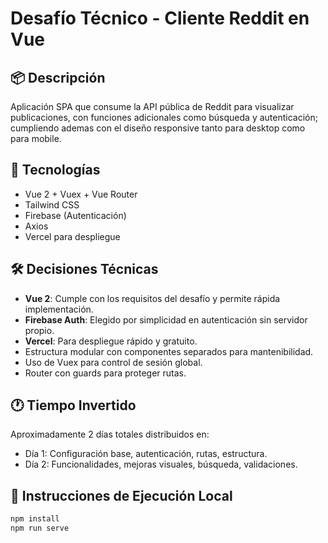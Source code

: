 # Desafío Técnico - Cliente Reddit en Vue

## 📦 Descripción
Aplicación SPA que consume la API pública de Reddit para visualizar publicaciones, con funciones adicionales como búsqueda y autenticación; cumpliendo ademas con el diseño responsive tanto para desktop como para mobile.

## 🚀 Tecnologías
- Vue 2 + Vuex + Vue Router
- Tailwind CSS
- Firebase (Autenticación)
- Axios
- Vercel para despliegue

## 🛠️ Decisiones Técnicas
- **Vue 2**: Cumple con los requisitos del desafío y permite rápida implementación.
- **Firebase Auth**: Elegido por simplicidad en autenticación sin servidor propio.
- **Vercel**: Para despliegue rápido y gratuito.
- Estructura modular con componentes separados para mantenibilidad.
- Uso de Vuex para control de sesión global.
- Router con guards para proteger rutas.

## 🕐 Tiempo Invertido
Aproximadamente 2 días totales distribuidos en:

- Día 1: Configuración base, autenticación, rutas, estructura.
- Día 2: Funcionalidades, mejoras visuales, búsqueda, validaciones.

## 📁 Instrucciones de Ejecución Local

```bash
npm install
npm run serve